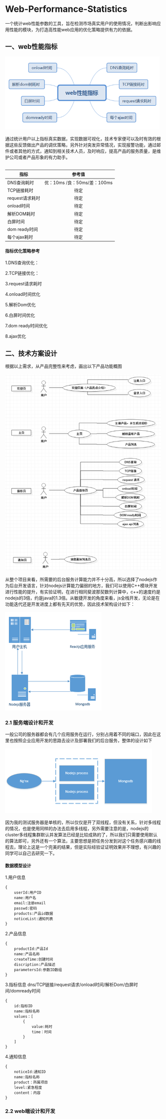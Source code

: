 # Web-Performance-Statistics
一个统计web性能参数的工具，旨在检测市场真实用户的使用情况，判断出影响应用性能的模块，为打造高性能web应用的优化策略提供有力的依据。

## 一、web性能指标
<img src='./doc/web-performance-parameters.png' width=500>
<br>
<br>
通过统计用户以上指标真实数据，实现数据可视化，技术专家便可以及时有效的根据这些反馈做出产品的调优策略，另外针对突发异常情况，实现报警功能，通过邮件或者其他的方式，通知到相关技术人员，及时响应，提高产品的服务质量，是维护公司或者产品形象的有力助手。
<br>
<br> 

| 指标       | 参考值           |
| ------------- |:-------------:|
| DNS查询耗时     | 优：10ms /良：50ms/差：100ms |
| TCP链接耗时      | 待定      |
| request请求耗时 | 待定      |
| onload时间 | 待定      |
| 解析DOM耗时 | 待定      |
| 白屏时间 | 待定      |
| dom ready时间 | 待定      |
| 每个ajax耗时 | 待定      |

#### 指标优化策略参考

1.DNS查询优化：

2.TCP链接优化：

3.request请求耗时

4.onload时间优化

5.解析Dom优化

6.白屏时间优化

7.dom ready时间优化

8.ajax优化


## 二、技术方案设计
根据以上需求，从产品完整性来考虑，画出以下产品功能概图
<br>
<br>
<img src="./doc/use-case.png">
<br>
<br>
从整个项目来看，所需要的后台服务计算能力并不十分高，所以选择了nodejs作为后台开发语言，针对nodejs计算能力偏弱的地方，我们可以使用C++模块开发进行性能的提升，有实验证明，在进行相同斐波那契数列计算中，c++的速度约是nodejs的3倍，约是java的1.3倍。从敏捷开发的角度来看，js全栈开发，无论是在功能迭代还是开发进度上都有先天的优势，因此技术架构设计如下：
<br>
<br>
<img src="./doc/tech-arch.png">

### 2.1 服务端设计和开发

一般公司的服务器都会有几个应用服务在运行，分别占用着不同的端口，因此在这里也按照企业应用开发的思路去设计及部署我们的后台服务，整体的设计如下
<br>
<br>
<img src="./doc/server-tech-arch.png">
<br>
<br>
因为我的测试服务器是单核的，所以仅仅是开了双线程，但没有关系，针对多线程的情况，也是使用同样的办法去启用多线程，另外需要注意的是，nodejs的cluster多线程集群默认并发算法已经是比较成熟的了，所以我们只需要使用默认的算法即可，另外还有一个算法，主要思想是把任务分发到对这个任务感兴趣的线程去，理论上这是一个完美的结果，但是实际经验证证明效果并不理想，有兴趣的同学可以自己去研究一下。
#### 数据模型设计
1.用户信息
```
{
    userId:用户ID
    name:用户名
    email:注册email
    passwd:密码
    products:产品id数据
    noticeList:通知列表
}
```
2.产品信息
```
{
    productId:产品Id
    name:产品名称
    createTime:创建时间
    discription:产品描述
    parametersId:参数ID数组
}
```
3.指标信息 dns/TCP链接/request请求/onload时间/解析Dom/白屏时间/domready时间
```
{
    id:指标ID
    name:指标名称
    values：[
        {
            value:耗时
            time：时间
        }
    ]
}
```
4.通知信息
```
{
    noticeId:通知ID
    name:指标名称
    product：所属项目
    level:紧急程度
    content：内容
}
```

### 2.2 web端设计和开发

